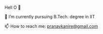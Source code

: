 Hell O 👋

🔭 I’m currently pursuing B.Tech. degree in IIT 

📫 How to reach me: pranavkanire@gmail.com
<!--
**atpk/atpk** is a ✨ _special_ ✨ repository because its `README.md` (this file) appears on your GitHub profile.

Here are some ideas to get you started:

- 🔭 I’m currently working on ...
- 🌱 I’m currently learning ...
- 👯 I’m looking to collaborate on ...
- 🤔 I’m looking for help with ...
- 💬 Ask me about ...
- 📫 How to reach me: pranavkanire@gmail.com
- 😄 Pronouns: ...
- ⚡ Fun fact: ...
-->
